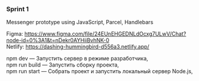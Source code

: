 ### Sprint 1

Messenger prototype using JavaScript, Parcel, Handlebars  

Figma: https://www.figma.com/file/24EUnEHGEDNLdOcxg7ULwV/Chat?node-id=0%3A1&t=nDekr0AYHiiBvhNK-0  
Netlify: https://dashing-hummingbird-d556a3.netlify.app/

npm dev — Запустить сервер в режиме разработчика,  
npm run build — Запустить сборку проекта,  
npm run start — Собрать проект и запустить локальный сервер Node.js,  

